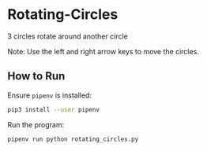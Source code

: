 # Rotating-Circles
3 circles rotate around another circle

Note: Use the left and right arrow keys to move the circles.

## How to Run

Ensure `pipenv` is installed:

```bash
pip3 install --user pipenv
```

Run the program:

```bash
pipenv run python rotating_circles.py
```
